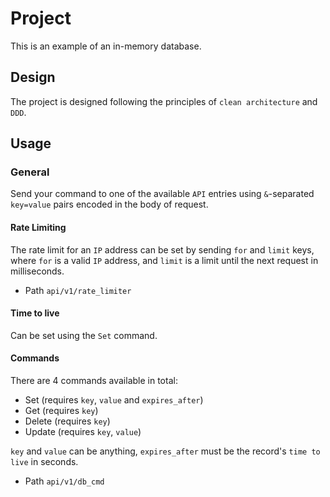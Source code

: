 # Project
This is an example of an in-memory database.

## Design
The project is designed following the principles of `clean architecture` and `DDD`.

## Usage
### General
Send your command to one of the available `API` entries using `&`-separated `key=value` 
pairs encoded in the body of request.

#### Rate Limiting
The rate limit for an `IP` address can be set by sending `for` and `limit` keys, 
where `for` is a valid `IP` address, and `limit` is a limit until the next 
request in milliseconds.
- Path `api/v1/rate_limiter`

#### Time to live
Can be set using the `Set` command.

#### Commands
There are 4 commands available in total:
- Set (requires `key`, `value` and `expires_after`)
- Get (requires `key`)
- Delete (requires `key`)
- Update (requires `key`, `value`)

`key` and `value` can be anything, `expires_after` 
must be the record's `time to live` in seconds.
- Path `api/v1/db_cmd`
